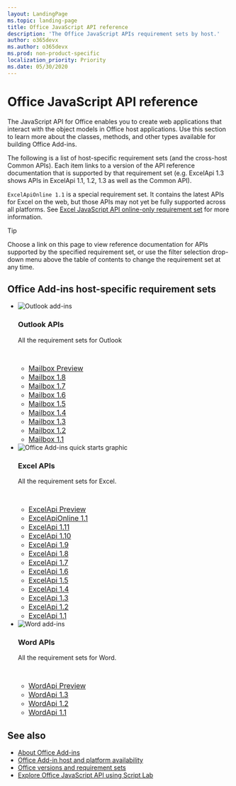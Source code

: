 ```yaml
---
layout: LandingPage
ms.topic: landing-page
title: Office JavaScript API reference 
description: 'The Office JavaScript APIs requirement sets by host.'
author: o365devx
ms.author: o365devx
ms.prod: non-product-specific
localization_priority: Priority
ms.date: 05/30/2020
---
```


# Office JavaScript API reference

The JavaScript API for Office enables you to create web applications that interact with the object models in Office host applications. Use this section to learn more about the classes, methods, and other types available for building Office Add-ins.

The following is a list of host-specific requirement sets (and the cross-host Common APIs). Each item links to a version of the API reference documentation that is supported by that requirement set (e.g. ExcelApi 1.3 shows APIs in ExcelApi 1.1, 1.2, 1.3 as well as the Common API).

`ExcelApiOnline 1.1` is a special requirement set. It contains the latest APIs for Excel on the web, but those APIs may not yet be fully supported across all platforms. See [Excel JavaScript API online-only requirement set](/office/dev/add-ins/reference/requirement-sets/excel-api-online-requirement-set) for more information.

> [!TIP]
> Choose a link on this page to view reference documentation for APIs supported by the specified requirement set, or use the filter selection drop-down menu above the table of contents to change the requirement set at any time.

<h2>Office Add-ins host-specific requirement sets</h2>

<ul class="cardsK panelContent cols cols3">
    <li>
        <div class="cardSize">
            <div class="cardPadding">
                <div class="card">
                    <div class="cardImageOuter">
                        <div class="cardImage bgdAccent1">
                            <img src="/javascript/api/overview/images/logo-outlook.svg" alt="Outlook add-ins" class="x-hidden-focus"/>
                        </div>
                    </div>
                    <div class="cardText">
                        <h3>Outlook APIs</h3>
                        <p>All the requirement sets for Outlook</p>
                        <br/>
                        <ul>
                            <li><a style="font-size: 1rem;" href="/javascript/api/outlook?view=outlook-js-preview">Mailbox Preview</a></li>
                            <li><a style="font-size: 1rem;" href="/javascript/api/outlook?view=outlook-js-1.8">Mailbox 1.8</a></li>
                            <li><a style="font-size: 1rem;" href="/javascript/api/outlook?view=outlook-js-1.7">Mailbox 1.7</a></li>
                            <li><a style="font-size: 1rem;" href="/javascript/api/outlook?view=outlook-js-1.6">Mailbox 1.6</a></li>
                            <li><a style="font-size: 1rem;" href="/javascript/api/outlook?view=outlook-js-1.5">Mailbox 1.5</a></li>
                            <li><a style="font-size: 1rem;" href="/javascript/api/outlook?view=outlook-js-1.4">Mailbox 1.4</a></li>
                            <li><a style="font-size: 1rem;" href="/javascript/api/outlook?view=outlook-js-1.3">Mailbox 1.3</a></li>
                            <li><a style="font-size: 1rem;" href="/javascript/api/outlook?view=outlook-js-1.2">Mailbox 1.2</a></li>
                            <li><a style="font-size: 1rem;" href="/javascript/api/outlook?view=outlook-js-1.1">Mailbox 1.1</a></li>
                        </ul>
                    </div>
                </div>
            </div>
        </div>
    </li>
    <li>
        <div class="cardSize">
            <div class="cardPadding">
                <div class="card">
                    <div class="cardImageOuter">
                        <div class="cardImage bgdAccent1">
                            <img src="images/index-landing-page/get-started-2.svg" alt="Office Add-ins quick starts graphic" data-linktype="external" class="x-hidden-focus"/>
                        </div>
                    </div>
                    <div class="cardText">
                        <h3>Excel APIs</h3>
                        <p>All the requirement sets for Excel.</p>
                        <br/>
                        <ul>
                            <li><a style="font-size: 1rem;" href="/javascript/api/excel?view=excel-js-preview">ExcelApi Preview</a></li>
                            <li><a style="font-size: 1rem;" href="/javascript/api/excel?view=excel-js-online">ExcelApiOnline 1.1</a></li>
                            <li><a style="font-size: 1rem;" href="/javascript/api/excel?view=excel-js-1.11">ExcelApi 1.11</a></li>
                            <li><a style="font-size: 1rem;" href="/javascript/api/excel?view=excel-js-1.10">ExcelApi 1.10</a></li>
                            <li><a style="font-size: 1rem;" href="/javascript/api/excel?view=excel-js-1.9">ExcelApi 1.9</a></li>
                            <li><a style="font-size: 1rem;" href="/javascript/api/excel?view=excel-js-1.8">ExcelApi 1.8</a></li>
                            <li><a style="font-size: 1rem;" href="/javascript/api/excel?view=excel-js-1.7">ExcelApi 1.7</a></li>
                            <li><a style="font-size: 1rem;" href="/javascript/api/excel?view=excel-js-1.6">ExcelApi 1.6</a></li>
                            <li><a style="font-size: 1rem;" href="/javascript/api/excel?view=excel-js-1.5">ExcelApi 1.5</a></li>
                            <li><a style="font-size: 1rem;" href="/javascript/api/excel?view=excel-js-1.4">ExcelApi 1.4</a></li>
                            <li><a style="font-size: 1rem;" href="/javascript/api/excel?view=excel-js-1.3">ExcelApi 1.3</a></li>
                            <li><a style="font-size: 1rem;" href="/javascript/api/excel?view=excel-js-1.2">ExcelApi 1.2</a></li>
                            <li><a style="font-size: 1rem;" href="/javascript/api/excel?view=excel-js-1.1">ExcelApi 1.1</a></li>
                        </ul>
                    </div>
                </div>
            </div>
        </div>
    </li>
    <li>
        <div class="cardSize">
            <div class="cardPadding">
                <div class="card">
                    <div class="cardImageOuter">
                        <div class="cardImage bgdAccent1">
                            <img src="/javascript/api/overview/images/logo-word.svg" alt="Word add-ins" data-linktype="external" class="x-hidden-focus"/>
                        </div>
                    </div>
                    <div class="cardText">
                        <h3>Word APIs</h3>
                        <p>All the requirement sets for Word.</p>
                        <br/>
                        <ul>
                            <li><a style="font-size: 1rem;" href="/javascript/api/word?view=word-js-preview">WordApi Preview</a></li>
                            <li><a style="font-size: 1rem;" href="/javascript/api/word?view=word-js-1.3">WordApi 1.3</a></li>
                            <li><a style="font-size: 1rem;" href="/javascript/api/word?view=word-js-1.2">WordApi 1.2</a></li>
                            <li><a style="font-size: 1rem;" href="/javascript/api/word?view=word-js-1.1">WordApi 1.1</a></li>
                        </ul>
                    </div>
                </div>
            </div>
        </div>
    </li>
</ul>
<!-- 
<ul class="cardsM cols cols3">
    <li>
        <a class="card x-hidden-focus" href="/javascript/api/excel?view=excel-js-preview">
            <div class="cardImageOuter">
                <div class="cardImage">
                    <img src="/javascript/api/overview/images/logo-excel.svg" alt="Excel add-ins" />
                </div>
            </div>
            <div class="cardText">
                <h3>Excel add-in APIs</h3>
                <p>
                    <li><a style="font-size: 1rem;" href="/javascript/api/excel?view=excel-js-preview">ExcelApi Preview</a></li>
                    <li><a style="font-size: 1rem;" href="/javascript/api/excel?view=excel-js-online">ExcelApiOnline 1.1</a></li>
                    <li><a style="font-size: 1rem;" href="/javascript/api/excel?view=excel-js-1.11">ExcelApi 1.11</a></li>
                    <li><a style="font-size: 1rem;" href="/javascript/api/excel?view=excel-js-1.10">ExcelApi 1.10</a></li>
                    <li><a style="font-size: 1rem;" href="/javascript/api/excel?view=excel-js-1.9">ExcelApi 1.9</a></li>
                    <li><a style="font-size: 1rem;" href="/javascript/api/excel?view=excel-js-1.8">ExcelApi 1.8</a></li>
                    <li><a style="font-size: 1rem;" href="/javascript/api/excel?view=excel-js-1.7">ExcelApi 1.7</a></li>
                    <li><a style="font-size: 1rem;" href="/javascript/api/excel?view=excel-js-1.6">ExcelApi 1.6</a></li>
                    <li><a style="font-size: 1rem;" href="/javascript/api/excel?view=excel-js-1.5">ExcelApi 1.5</a></li>
                    <li><a style="font-size: 1rem;" href="/javascript/api/excel?view=excel-js-1.4">ExcelApi 1.4</a></li>
                    <li><a style="font-size: 1rem;" href="/javascript/api/excel?view=excel-js-1.3">ExcelApi 1.3</a></li>
                    <li><a style="font-size: 1rem;" href="/javascript/api/excel?view=excel-js-1.2">ExcelApi 1.2</a></li>
                    <li><a style="font-size: 1rem;" href="/javascript/api/excel?view=excel-js-1.1">ExcelApi 1.1</a></li>
                </p>
            </div>
        </a>
    </li>
    <li>
        <a class="card x-hidden-focus" href="/javascript/api/onenote?view=onenote-js-1.1">
        <div class="cardImageOuter">
            <div class="cardImage">
                <img src="/javascript/api/overview/images/logo-onenote.svg" alt="OneNote add-ins" />
            </div>
        </div>
        <div class="cardText">
            <h3>OneNote add-in APIs</h3>
            <p>
                <li><a style="font-size: 1rem;" href="/javascript/api/onenote?view=onenote-js-1.1">OneNoteApi 1.1</a></li>
            </p>
        </div>
        </a>
    </li>
    <li>
        <a class="card x-hidden-focus" href="/javascript/api/outlook?view=outlook-js-preview">
            <div class="cardImageOuter">
                <div class="cardImage">
                    <img src="/javascript/api/overview/images/logo-outlook.svg" alt="Outlook add-ins" />
                </div>
            </div>
            <div class="cardText">
                <h3>Outlook add-in APIs</h3>
                <p>
                    <li><a style="font-size: 1rem;" href="/javascript/api/outlook?view=outlook-js-preview">Mailbox Preview</a></li>
                    <li><a style="font-size: 1rem;" href="/javascript/api/outlook?view=outlook-js-1.8">Mailbox 1.8</a></li>
                    <li><a style="font-size: 1rem;" href="/javascript/api/outlook?view=outlook-js-1.7">Mailbox 1.7</a></li>
                    <li><a style="font-size: 1rem;" href="/javascript/api/outlook?view=outlook-js-1.6">Mailbox 1.6</a></li>
                    <li><a style="font-size: 1rem;" href="/javascript/api/outlook?view=outlook-js-1.5">Mailbox 1.5</a></li>
                    <li><a style="font-size: 1rem;" href="/javascript/api/outlook?view=outlook-js-1.4">Mailbox 1.4</a></li>
                    <li><a style="font-size: 1rem;" href="/javascript/api/outlook?view=outlook-js-1.3">Mailbox 1.3</a></li>
                    <li><a style="font-size: 1rem;" href="/javascript/api/outlook?view=outlook-js-1.2">Mailbox 1.2</a></li>
                    <li><a style="font-size: 1rem;" href="/javascript/api/outlook?view=outlook-js-1.1">Mailbox 1.1</a></li>
                </p>
            </div>
        </a>
    </li>
    <li>
        <a class="card x-hidden-focus" href="/javascript/api/powerpoint?view=powerpoint-js-1.1">
            <div class="cardImageOuter">
                <div class="cardImage">
                    <img src="/javascript/api/overview/images/logo-powerpoint.svg" alt="PowerPoint add-ins" />
                </div>
            </div>
            <div class="cardText">
                <h3>PowerPoint add-in APIs</h3>
                <p>
                    <li><a style="font-size: 1rem;" href="/javascript/api/powerpoint?view=powerpoint-js-1.1">PowerPointApi 1.1</a></li>
                </p>
            </div>
        </a>
    </li>
    <li>
        <a class="card x-hidden-focus" href="/javascript/api/visio?view=visio-js-1.1">
        <div class="cardImageOuter">
            <div class="cardImage">
                <img src="/javascript/api/overview/images/logo-visio.svg" alt="Visio add-ins" />
            </div>
        </div>
        <div class="cardText">
            <h3>Visio add-in APIs</h3>
            <p>
                <li><a style="font-size: 1rem;" href="/javascript/api/visio?view=visio-js-1.1">Visio 1.1</a></li>
            </p>
        </div>
        </a>
    </li>
    <li>
        <a class="card x-hidden-focus" href="/javascript/api/word?view=word-js-preview">
        <div class="cardImageOuter">
            <div class="cardImage">
                <img src="/javascript/api/overview/images/logo-word.svg" alt="Word add-ins" />
            </div>
        </div>
        <div class="cardText">
            <h3>Word add-in APIs</h3>
            <p>
                <li><a style="font-size: 1rem;" href="/javascript/api/word?view=word-js-preview">WordApi Preview</a></li>
                <li><a style="font-size: 1rem;" href="/javascript/api/word?view=word-js-1.3">WordApi 1.3</a></li>
                <li><a style="font-size: 1rem;" href="/javascript/api/word?view=word-js-1.2">WordApi 1.2</a></li>
                <li><a style="font-size: 1rem;" href="/javascript/api/word?view=word-js-1.1">WordApi 1.1</a></li>
            </p>
        </div>
        </a>
    </li>
    <li>
        <a class="card x-hidden-focus" href="/javascript/api/common?view=common-js">
        <div class="cardImageOuter">
            <div class="cardImage">
                <img src="/javascript/api/overview/images/logo-office.svg" alt="Common APIs" />
            </div>
        </div>
        <div class="cardText">
            <h3>Common APIs</h3>
            <p>
                <li><a style="font-size: 1rem;" href="/javascript/api/common?view=common-js">Common APIs</a></li>
            </p>
        </div>
        </a>
    </li>
</ul> -->

## See also

- [About Office Add-ins](/office/dev/add-ins/overview)
- [Office Add-in host and platform availability](/office/dev/add-ins/overview/office-add-in-availability)
- [Office versions and requirement sets](/office/dev/add-ins/develop/office-versions-and-requirement-sets)
- [Explore Office JavaScript API using Script Lab](/office/dev/add-ins/overview/explore-with-script-lab)
